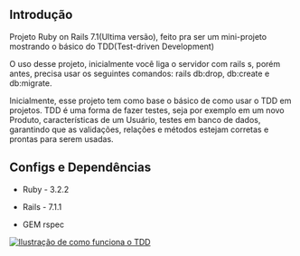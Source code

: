 ## Introdução

Projeto Ruby on Rails 7.1(Ultima versão), feito pra ser um mini-projeto mostrando o básico do TDD(Test-driven Development)

O uso desse projeto, inicialmente você liga o servidor com rails s, porém antes, precisa usar os seguintes comandos: rails db:drop, db:create e db:migrate.

Inicialmente, esse projeto tem como base o básico de como usar o TDD em projetos. TDD é uma forma de fazer testes, seja por exemplo em um novo Produto, características de um Usuário, testes em banco de dados, garantindo que as validações, relações e métodos estejam corretas e prontas para serem usadas.


## Configs e Dependências

- Ruby - 3.2.2
- Rails - 7.1.1

- GEM rspec

[![Ilustração de como funciona o TDD](https://i.imgur.com/TTynxpw.png)](https://imgur.com/TTynxpw)

